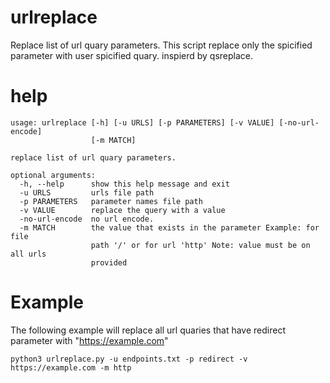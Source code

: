 # urlreplace
Replace list of url quary parameters. This script replace only the spicified parameter with user spicified quary.
inspierd by qsreplace.
# help
```
usage: urlreplace [-h] [-u URLS] [-p PARAMETERS] [-v VALUE] [-no-url-encode]
                  [-m MATCH]

replace list of url quary parameters.

optional arguments:
  -h, --help      show this help message and exit
  -u URLS         urls file path
  -p PARAMETERS   parameter names file path
  -v VALUE        replace the query with a value
  -no-url-encode  no url encode.
  -m MATCH        the value that exists in the parameter Example: for file
                  path '/' or for url 'http' Note: value must be on all urls
                  provided
```
# Example
The following example will replace all url quaries that have redirect parameter with "https://example.com"
```
python3 urlreplace.py -u endpoints.txt -p redirect -v https://example.com -m http
```
